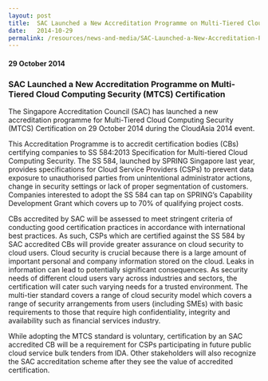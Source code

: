 ```yaml
---
layout: post
title:  SAC Launched a New Accreditation Programme on Multi-Tiered Cloud Computing Security (MTCS) Certification
date:   2014-10-29
permalink: /resources/news-and-media/SAC-Launched-a-New-Accreditation-Programme-on-Multi-Tiered-Cloud-Computing-Security-(MTCS)-Certification
---
```

#### 29 October 2014
### **SAC Launched a New Accreditation Programme on Multi-Tiered Cloud Computing Security (MTCS) Certification**

The Singapore Accreditation Council (SAC) has launched a new accreditation programme for Multi-Tiered Cloud Computing Security (MTCS) Certification on 29 October 2014 during the CloudAsia 2014 event.  
 
This Accreditation Programme is to accredit certification bodies (CBs) certifying companies to SS 584:2013 Specification for Multi-tiered Cloud Computing Security.  The SS 584, launched by SPRING Singapore last year, provides specifications for Cloud Service Providers (CSPs) to prevent data exposure to unauthorised parties from unintentional administrator actions, change in security settings or lack of proper segmentation of customers.  Companies interested to adopt the SS 584 can tap on SPRING’s Capability Development Grant which covers up to 70% of qualifying project costs.  
 
CBs accredited by SAC will be assessed to meet stringent criteria of conducting good certification practices in accordance with international best practices.  As such, CSPs which are certified against the SS 584 by SAC accredited CBs will provide greater assurance on cloud security to cloud users. Cloud security is crucial because there is a large amount of important personal and company information stored on the cloud. Leaks in information can lead to potentially significant consequences.  As security needs of different cloud users vary across industries and sectors, the certification will cater such varying needs for a trusted environment. The multi-tier standard covers a range of cloud security model which covers a range of security arrangements from users (including SMEs) with basic requirements to those that require high confidentiality, integrity and availability such as financial services industry.
 
While adopting the MTCS standard is voluntary, certification by an SAC accredited CB will be a requirement for CSPs participating in future public cloud service bulk tenders from IDA.  Other stakeholders will also recognize the SAC accreditation scheme after they see the value of accredited certification.
